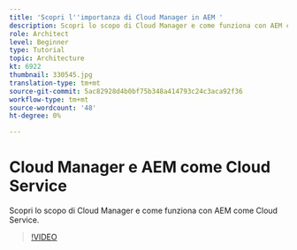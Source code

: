 ```yaml
---
title: 'Scopri l''importanza di Cloud Manager in AEM '
description: Scopri lo scopo di Cloud Manager e come funziona con AEM come Cloud Service.
role: Architect
level: Beginner
type: Tutorial
topic: Architecture
kt: 6922
thumbnail: 330545.jpg
translation-type: tm+mt
source-git-commit: 5ac82928d4b0bf75b348a414793c24c3aca92f36
workflow-type: tm+mt
source-wordcount: '48'
ht-degree: 0%

---
```



# Cloud Manager e AEM come Cloud Service

Scopri lo scopo di Cloud Manager e come funziona con AEM come Cloud Service.

>[!VIDEO](https://video.tv.adobe.com/v/330545/?quality=12&learn=on)